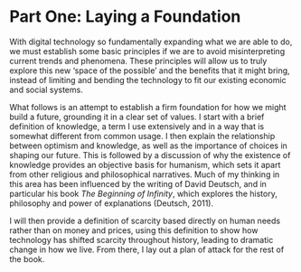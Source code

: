# Part One: Laying a Foundation

With digital technology so fundamentally expanding what we are able to do, we must establish some basic principles if we are to avoid misinterpreting current trends and phenomena. These principles will allow us to truly explore this new ‘space of the possible’ and the benefits that it might bring, instead of limiting and bending the technology to fit our existing economic and social systems.
 
What follows is an attempt to establish a firm foundation for how we might build a future, grounding it in a clear set of values. I start with a brief definition of knowledge, a term I use extensively and in a way that is somewhat different from common usage. I then explain the relationship between optimism and knowledge, as well as the importance of choices in shaping our future. This is followed by a discussion of why the existence of knowledge provides an objective basis for humanism, which sets it apart from other religious and philosophical narratives. Much of my thinking in this area has been influenced by the writing of David Deutsch, and in particular his book *The Beginning of Infinity*, which explores the history, philosophy and power of explanations (Deutsch, 2011). 

I will then provide a definition of scarcity based directly on human needs rather than on money and prices, using this definition to show how technology has shifted scarcity throughout history, leading to dramatic change in how we live. From there, I lay out a plan of attack for the rest of the book.
